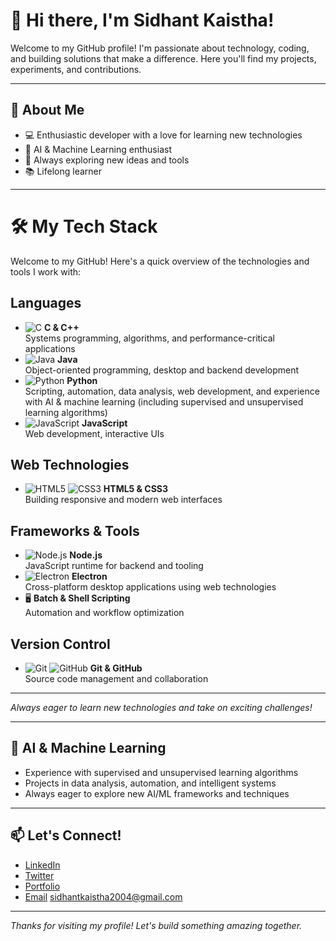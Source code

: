 # 👋 Hi there, I'm Sidhant Kaistha!

Welcome to my GitHub profile! I'm passionate about technology, coding, and building solutions that make a difference. Here you'll find my projects, experiments, and contributions.

---

## 🚀 About Me
- 💻 Enthusiastic developer with a love for learning new technologies
- 🤖 AI & Machine Learning enthusiast
- 🌱 Always exploring new ideas and tools
- 📚 Lifelong learner

---

# 🛠️ My Tech Stack

Welcome to my GitHub! Here's a quick overview of the technologies and tools I work with:

## Languages
- ![C](https://img.shields.io/badge/C-00599C?style=flat&logo=c&logoColor=white) **C & C++**  
  Systems programming, algorithms, and performance-critical applications
- ![Java](https://img.shields.io/badge/Java-007396?style=flat&logo=java&logoColor=white) **Java**  
  Object-oriented programming, desktop and backend development
- ![Python](https://img.shields.io/badge/Python-3776AB?style=flat&logo=python&logoColor=white) **Python**  
  Scripting, automation, data analysis, web development, and experience with AI & machine learning (including supervised and unsupervised learning algorithms)
- ![JavaScript](https://img.shields.io/badge/JavaScript-F7DF1E?style=flat&logo=javascript&logoColor=black) **JavaScript**  
  Web development, interactive UIs

## Web Technologies
- ![HTML5](https://img.shields.io/badge/HTML5-E34F26?style=flat&logo=html5&logoColor=white) ![CSS3](https://img.shields.io/badge/CSS3-1572B6?style=flat&logo=css3&logoColor=white) **HTML5 & CSS3**  
  Building responsive and modern web interfaces

## Frameworks & Tools
- ![Node.js](https://img.shields.io/badge/Node.js-339933?style=flat&logo=nodedotjs&logoColor=white) **Node.js**  
  JavaScript runtime for backend and tooling
- ![Electron](https://img.shields.io/badge/Electron-47848F?style=flat&logo=electron&logoColor=white) **Electron**  
  Cross-platform desktop applications using web technologies
- 🖥️ **Batch & Shell Scripting**  
  Automation and workflow optimization

## Version Control
- ![Git](https://img.shields.io/badge/Git-F05032?style=flat&logo=git&logoColor=white) ![GitHub](https://img.shields.io/badge/GitHub-181717?style=flat&logo=github&logoColor=white) **Git & GitHub**  
  Source code management and collaboration

---

_Always eager to learn new technologies and take on exciting challenges!_

---

## 🤖 AI & Machine Learning
- Experience with supervised and unsupervised learning algorithms
- Projects in data analysis, automation, and intelligent systems
- Always eager to explore new AI/ML frameworks and techniques

---

## 📫 Let's Connect!
- [LinkedIn](#) <!-- Add your LinkedIn link -->
- [Twitter](#) <!-- Add your Twitter link -->
- [Portfolio](#) <!-- Add your portfolio link -->
- [Email](#) sidhantkaistha2004@gmail.com<!-- Add your portfolio link -->
---

_Thanks for visiting my profile! Let's build something amazing together._ 
